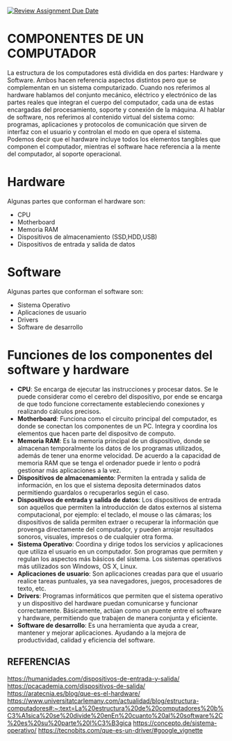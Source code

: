 [![Review Assignment Due Date](https://classroom.github.com/assets/deadline-readme-button-22041afd0340ce965d47ae6ef1cefeee28c7c493a6346c4f15d667ab976d596c.svg)](https://classroom.github.com/a/sTWg933Z)

# COMPONENTES DE UN COMPUTADOR
La estructura de los computadores está dividida en dos partes: Hardware y Software. 
Ambos hacen referencia aspectos distintos pero que se complementan en un sistema computarizado.
Cuando nos referimos al hardware hablamos del conjunto mecánico, eléctrico y electrónico de las partes reales que integran el cuerpo del computador, cada una de estas encargadas del procesamiento, soporte y conexión de la máquina. 
Al hablar de software, nos referimos al contenido virtual del sistema como: programas, aplicaciones y protocolos de comunicación que sirven de interfaz con el usuario y controlan el modo en que opera el sistema. 
Podemos decir que el hardware incluye todos los elementos tangibles que componen el computador, mientras el software hace referencia a la mente del computador, al soporte operacional. 

# Hardware
Algunas partes que conforman el hardware son: 
- CPU
- Motherboard 
- Memoria RAM
- Dispositivos de almacenamiento (SSD,HDD,USB)
- Dispositivos de entrada y salida de datos 

# Software
Algunas partes que conforman el software son:
- Sistema Operativo 
- Aplicaciones de usuario 
- Drivers
- Software de desarrollo


# Funciones de los componentes del software y hardware 
- __CPU__: Se encarga de ejecutar las instrucciones y procesar datos. 
Se le puede considerar como el cerebro del dispositivo, por ende se encarga de que todo funcione correctamente estableciendo conexiones y realizando cálculos precisos.
- __Motherboard__: Funciona como el circuito principal del computador, es donde se conectan los componentes de un PC. Integra y coordina los elementos que hacen parte del dispositvo de computo.
- __Memoria RAM__: Es la memoria principal de un dispositivo, donde se almacenan temporalmente los datos de los programas utilizados, además de tener una enorme velocidad. De acuerdo a la capacidad de memoria RAM que se tenga el ordenador puede ir lento o podrá gestionar más aplicaciones a la vez.
- __Dispositivos de almacenamiento__: Permiten la entrada y salida de información, en los que el sistema deposita determinados datos permitiendo guardalos o recuperarlos según el caso.
- __Dispositivos de entrada y salida de datos__: Los dispositivos de entrada son aquellos que permiten la introducción de datos externos al sistema computacional, por ejemplo: el teclado, el mouse o las cámaras; los dispositivos de salida permiten extraer o recuperar la información que provenga directamente del computador, y pueden arrojar resultados sonoros, visuales, impresos o de cualquier otra forma. 
- __Sistema Operativo__: Coordina y dirige todos los servicios y aplicaciones que utiliza el usuario en un computador. Son programas que permiten y regulan los aspectos más básicos del sistema. Los sistemas operativos más utilizados son Windows, OS X, Linux.
- __Aplicaciones de usuario__: Son aplicaciones creadas para que el usuario realice tareas puntuales, ya sea navegadores, juegos, procesadores de texto, etc.
- __Drivers__: Programas informáticos que permiten que el sistema operativo y un dispositivo del hardware puedan comunicarse y funcionar correctamente. Básicamente, actúan como un puente entre el software y hardware, permitiendo que trabajen de manera conjunta y eficiente.
- __Software de desarrollo__: Es una herramienta que ayuda a crear, mantener y mejorar aplicaciones. Ayudando a la mejora de productividad, calidad y eficiencia del software.


## REFERENCIAS 
https://humanidades.com/dispositivos-de-entrada-y-salida/
https://pcacademia.com/dispositivos-de-salida/
https://aratecnia.es/blog/que-es-el-hardware/
https://www.universitatcarlemany.com/actualidad/blog/estructura-computadores#:~:text=La%20estructura%20de%20computadores%20b%C3%A1sica%20se%20divide%20enEn%20cuanto%20al%20software%2C%20es%20su%20parte%20l%C3%B3gica
https://concepto.de/sistema-operativo/
https://tecnobits.com/que-es-un-driver/#google_vignette





